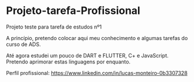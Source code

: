 # Projeto-tarefa-Profissional

Projeto teste para tarefa de estudos nº1

A princípio, pretendo colocar aqui meu conhecimento 
e algumas tarefas do curso de ADS.

Até agora estudei um pouco de DART e FLUTTER, C+ e JavaScript. 
Pretendo aprimorar estas linguagens por enquanto.

Perfil profissional: 
https://www.linkedin.com/in/lucas-monteiro-0b3307328
